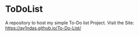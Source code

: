 # ToDoList
A repository to host my simple To-Do list Project.
Visit the Site: https://ay1ndas.github.io/To-Do-List/

